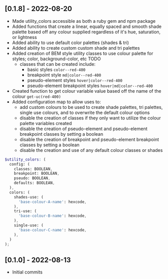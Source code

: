 ## [0.1.8] - 2022-08-20

- Made utility_colors accessible as both a ruby gem and npm package
- Added functions that create a linear, equally spaced and smooth shade palette based off any colour supplied regardless of it's hue, saturation, or lightness
- Added ability to use default color palettes (shades & tri)
- Added ability to create custom custom shade and tri palettes
- Added creation of BEM style utility classes to use colour palette for styles; color, background-color, etc TODO
  - classes that can be created include:
    - basic styles `color--red-400`
    - breakpoint style `md|color--red-400`
    - pseudo-element styles `hover|color--red-400`
    - pseudo-element breakpoint styles `hover|md|color--red-400`
- Created function to get colour variable value based off the name of the colour `get-uc(red-400)`
- Added configuration map to allow uses to:
  - add custom colours to be used to create shade palettes, tri palettes, single use colours, and to overwrite the default colour options
  - disable the creation of classes if they only want to utilize the colour palette variables created
  - disable the creation of pseudo-element and pseudo-element breakpoint classes by setting a boolean
  - disable the creation of breakpoint and pseudo-element breakpoint classes by setting a boolean
  - disable the creation and use of any default colour classes or shades

```scss
$utility_colors: (
  config: (
    classes: BOOLEAN,
    breakpoint: BOOLEAN,
    pseudo: BOOLEAN,
    defaults: BOOLEAN,
  ),
  colors: (
    shades-use: (
      'base-colour-A-name': hexcode,
    ),
    tri-use: (
      'base-colour-B-name': hexcode,
    ),
    single-use: (
      'base-colour-C-name': hexcode,
    ),
  )
);
```

## [0.1.0] - 2022-08-13

- Initial commits
